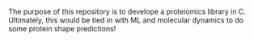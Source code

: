 The purpose of this repository is to develope a proteiomics library in C. Ultimately, this would be tied in with ML and molecular dynamics to do some protein shape predictions!

